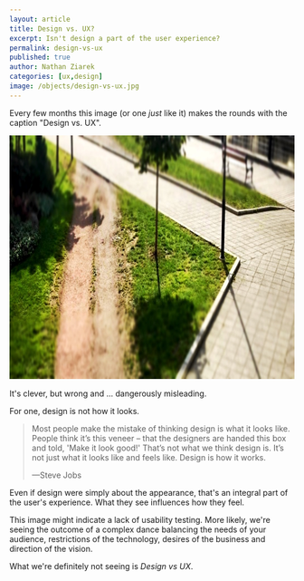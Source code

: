 ```yaml
---
layout: article
title: Design vs. UX?
excerpt: Isn't design a part of the user experience?
permalink: design-vs-ux
published: true
author: Nathan Ziarek
categories: [ux,design]
image: /objects/design-vs-ux.jpg
---
```


Every few months this image (or one *just* like it) makes the rounds with the caption "Design vs. UX".

<img src="/objects/design-vs-ux.jpg" alt="Design vs. UX" width="1024" height="430" />

It's clever, but wrong and  ... dangerously misleading.

For one, design is not how it looks.

> Most people make the mistake of thinking design is what it looks like. People think it’s this veneer – that the designers are handed this box and told, 'Make it look good!' That’s not what we think design is. It’s not just what it looks like and feels like. Design is how it works.
>
>—Steve Jobs

Even if design were simply about the appearance, that's an integral part of the user's experience. What they see influences how they feel.

This image might indicate a lack of usability testing. More likely, we're seeing the outcome of a complex dance balancing the needs of your audience, restrictions of the technology, desires of the business and direction of the vision.

What we're definitely not seeing is *Design vs UX*.
